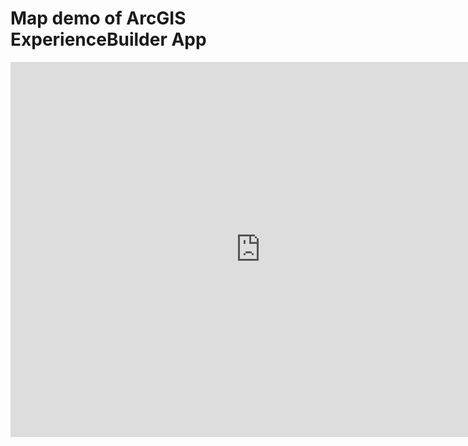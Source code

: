 # Map demo of ArcGIS ExperienceBuilder App

<iframe width="800" height="600" frameborder="0" allowfullscreen src="https://arcg.is/0jaPDG"></iframe>
